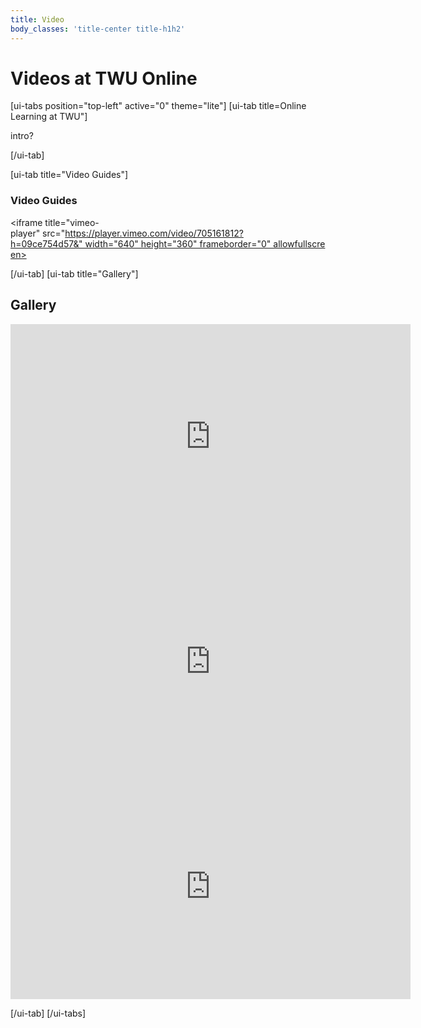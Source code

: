 ```yaml
---
title: Video
body_classes: 'title-center title-h1h2'
---
```


# Videos at TWU Online

[ui-tabs position="top-left" active="0" theme="lite"]
[ui-tab title=Online Learning at TWU"]

intro?

[/ui-tab]


[ui-tab title="Video Guides"]


### Video Guides

<iframe title="vimeo-player" src="https://player.vimeo.com/video/705161812?h=09ce754d57&" width="640" height="360" frameborder="0" allowfullscreen></iframe>


[/ui-tab]
[ui-tab title="Gallery"]

## Gallery

<iframe title="vimeo-player" src="https://player.vimeo.com/video/702950788?h=801b22cb5e" width="640" height="360" frameborder="0" allowfullscreen></iframe>

<br>


<iframe title="vimeo-player" src="https://player.vimeo.com/video/702949944?h=d46428e2c1" width="640" height="360" frameborder="0" allowfullscreen></iframe>
<br>


<iframe title="vimeo-player" src="https://player.vimeo.com/video/702949118?h=c242a28cb5" width="640" height="360" frameborder="0" allowfullscreen></iframe>



<br>

[/ui-tab]
[/ui-tabs]
